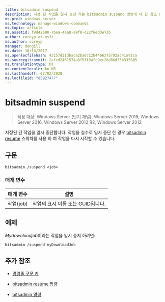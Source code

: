```yaml
---
title: bitsadmin suspend
description: 지정 된 작업을 일시 중단 하는 bitsadmin suspend 명령에 대 한 참조 문서입니다.
ms.prod: windows-server
ms.technology: manage-windows-commands
ms.topic: article
ms.assetid: f9d42500-7bea-4aa8-a9f0-c22f6ed3e73b
author: coreyp-at-msft
ms.author: coreyp
manager: dongill
ms.date: 10/16/2017
ms.openlocfilehash: 42257d31dbada2badc12b44b6375702ac41a91ca
ms.sourcegitcommit: 2afed2461574a3f53f84fc9ec28d86df3b335685
ms.translationtype: MT
ms.contentlocale: ko-KR
ms.lasthandoff: 07/02/2020
ms.locfileid: "85927477"
---
```

# <a name="bitsadmin-suspend"></a>bitsadmin suspend

> 적용 대상: Windows Server (반기 채널), Windows Server 2019, Windows Server 2016, Windows Server 2012 R2, Windows Server 2012

지정된 된 작업을 일시 중단합니다. 작업을 실수로 일시 중단 한 경우 [bitsadmin resume](bitsadmin-resume.md) 스위치를 사용 하 여 작업을 다시 시작할 수 있습니다.

## <a name="syntax"></a>구문

```
bitsadmin /suspend <job>
```

### <a name="parameters"></a>매개 변수

| 매개 변수 | 설명 |
| --------- | ---------- |
| 작업(job) | 작업의 표시 이름 또는 GUID입니다. |

## <a name="example"></a>예제

*Mydownloadjob*이라는 작업을 일시 중지 하려면:


```
bitsadmin /suspend myDownloadJob
```

## <a name="additional-references"></a>추가 참조

- [명령줄 구문 키](command-line-syntax-key.md)

- [bitsadmin resume 명령](bitsadmin-resume.md)

- [bitsadmin 명령](bitsadmin.md)
